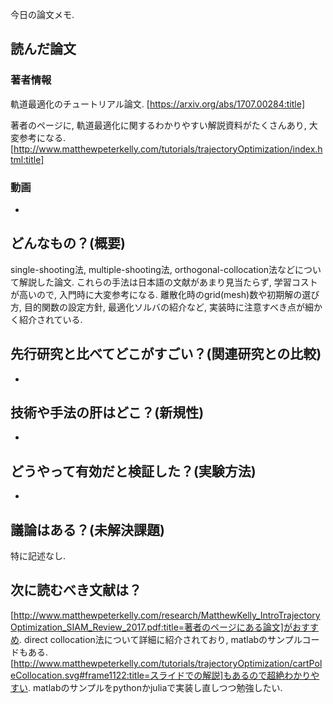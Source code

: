 今日の論文メモ. 

読んだ論文
-------------------------

### 著者情報

軌道最適化のチュートリアル論文.
[https://arxiv.org/abs/1707.00284:title]

著者のページに, 軌道最適化に関するわかりやすい解説資料がたくさんあり, 大変参考になる.
[http://www.matthewpeterkelly.com/tutorials/trajectoryOptimization/index.html:title]

### 動画

-

どんなもの？(概要)
-------------------------
single-shooting法, multiple-shooting法, orthogonal-collocation法などについて解説した論文. これらの手法は日本語の文献があまり見当たらず, 学習コストが高いので, 入門時に大変参考になる. 離散化時のgrid(mesh)数や初期解の選び方, 目的関数の設定方針, 最適化ソルバの紹介など, 実装時に注意すべき点が細かく紹介されている.

先行研究と比べてどこがすごい？(関連研究との比較)
-------------------------

-

技術や手法の肝はどこ？(新規性)
-------------------------

-

どうやって有効だと検証した？(実験方法)
-------------------------

-

議論はある？(未解決課題)
-------------------------

特に記述なし.

次に読むべき文献は？
-------------------------

[http://www.matthewpeterkelly.com/research/MatthewKelly_IntroTrajectoryOptimization_SIAM_Review_2017.pdf:title=著者のページにある論文]がおすすめ.
direct collocation法について詳細に紹介されており, matlabのサンプルコードもある. [http://www.matthewpeterkelly.com/tutorials/trajectoryOptimization/cartPoleCollocation.svg#frame1122:title=スライドでの解説]もあるので超絶わかりやすい. matlabのサンプルをpythonかjuliaで実装し直しつつ勉強したい.


